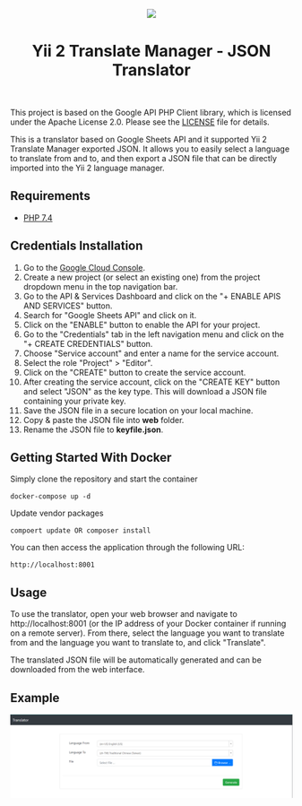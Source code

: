 <p align="center">
    <a href="https://github.com/yiisoft" target="_blank">
        <img src="https://avatars0.githubusercontent.com/u/993323" height="100px">
    </a>
    <h1 align="center">Yii 2 Translate Manager - JSON Translator</h1>
    <br>
</p>

This project is based on the Google API PHP Client library, which is licensed under the Apache License 2.0. Please see the [LICENSE](https://github.com/googleapis/google-api-php-client/blob/master/LICENSE) file for details.

This is a translator based on Google Sheets API and it supported Yii 2 Translate Manager exported JSON. It allows you to easily select a language to translate from and to, and then export a JSON file that can be directly imported into the Yii 2 language manager.

## Requirements

* [PHP 7.4](https://www.php.net/)

## Credentials Installation

1. Go to the [Google Cloud Console](https://console.cloud.google.com).
2. Create a new project (or select an existing one) from the project dropdown menu in the top navigation bar.
3. Go to the API & Services Dashboard and click on the "+ ENABLE APIS AND SERVICES" button.
4. Search for "Google Sheets API" and click on it.
5. Click on the "ENABLE" button to enable the API for your project.
6. Go to the "Credentials" tab in the left navigation menu and click on the "+ CREATE CREDENTIALS" button.
7. Choose "Service account" and enter a name for the service account.
8. Select the role "Project" > "Editor".
9. Click on the "CREATE" button to create the service account.
10. After creating the service account, click on the "CREATE KEY" button and select "JSON" as the key type. This will download a JSON file containing your private key.
11. Save the JSON file in a secure location on your local machine.
12. Copy & paste the JSON file into **web** folder.
13. Rename the JSON file to **keyfile.json**.

## Getting Started With Docker
   
Simply clone the repository and start the container

    docker-compose up -d
    
Update vendor packages

    compoert update OR composer install

You can then access the application through the following URL:

    http://localhost:8001


## Usage

To use the translator, open your web browser and navigate to http://localhost:8001 (or the IP address of your Docker container if running on a remote server). From there, select the language you want to translate from and the language you want to translate to, and click "Translate".

The translated JSON file will be automatically generated and can be downloaded from the web interface.

## Example

![Example 1](/readme-example/1.PNG)